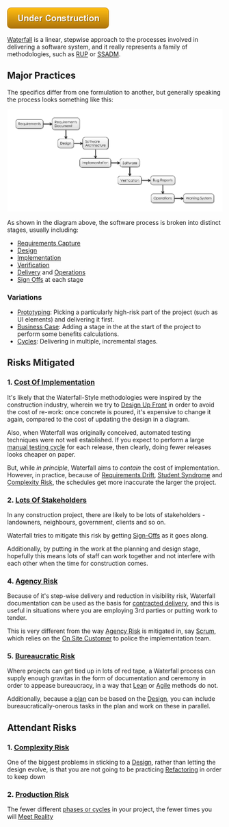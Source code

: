![Under Construction](images/state/uc.png)

[Waterfall](https://en.wikipedia.org/wiki/Waterfall_model) is a linear, stepwise approach to the processes involved in delivering a software system, and it really represents a family of methodologies, such as [RUP](https://en.wikipedia.org/wiki/Rational_Unified_Process) or [SSADM](https://en.wikipedia.org/wiki/Structured_systems_analysis_and_design_method).

## Major Practices

The specifics differ from one formulation to another, but generally speaking the process looks something like this:

![Waterfall Methodology](images/generated/waterfall.png)

As shown in the diagram above, the software process is broken into distinct stages, usually including:

- [Requirements Capture](Requirements-Capture)
- [Design](Big-Design-Up-Front)
- [Implementation](Development)
- [Verification](Testing)
- [Delivery](Delivery) and [Operations](Support)
- [Sign Offs](Sign-Offs) at each stage

### Variations

- [Prototyping](Prototyping):  Picking a particularly high-risk part of the project (such as UI elements) and delivering it first.  
- [Business Case](Analysis): Adding a stage in the at the start of the project to perform some benefits calculations.
- [Cycles](Prioritisation): Delivering in multiple, incremental stages.

## Risks Mitigated

### 1.  [Cost Of Implementation](Schedule-Risk)

It's likely that the Waterfall-Style methodologies were inspired by the construction industry, wherein we try to [Design Up Front](Design) in order to avoid the cost of re-work:  once concrete is poured, it's expensive to change it again, compared to the cost of updating the design in a diagram.   

Also, when Waterfall was originally conceived, automated testing techniques were not well established.  If you expect to perform a large [manual testing cycle](Testing) for each release, then clearly, doing fewer releases looks cheaper on paper.  

But, while _in principle_, Waterfall aims to _contain_ the cost of implementation.  However, in practice, because of [Requirements Drift](Feature-Risk), [Student Syndrome](Schedule-Risk) and [Complexity Risk](Complexity-Risk), the schedules get more inaccurate the larger the project.

### 2.  [Lots Of Stakeholders](Coordination-Risk)

In any construction project, there are likely to be lots of stakeholders - landowners, neighbours, government, clients and so on.   

Waterfall tries to mitigate this risk by getting [Sign-Offs](Sign-Off) as it goes along.

Additionally, by putting in the work at the planning and design stage, hopefully this means lots of staff can work together and not interfere with each other when the time for construction comes.

### 4.  [Agency Risk](Agency-Risk)

Because of it's step-wise delivery and reduction in visibility risk, Waterfall documentation can be used as the basis for [contracted delivery](Contract), and this is useful in situations where you are employing 3rd parties or putting work to tender.  

This is very different from the way [Agency Risk](Agency-Risk) is mitigated in, say [Scrum](Scrum), which relies on the [On Site Customer](On-Site-Customer) to police the implementation team.

### 5.  [Bureaucratic Risk](Bureaucratic-Risk)

Where projects can get tied up in lots of red tape, a Waterfall process can supply enough gravitas in the form of documentation and ceremony in order to appease bureaucracy, in a way that [Lean](Lean) or [Agile](Agile) methods do not.    

Additionally, because a [plan](Delivery-Plan) can be based on the [Design](Design), you can include bureaucratically-onerous tasks in the plan and work on these in parallel.

## Attendant Risks

### 1. [Complexity Risk](Complexity-Risk)

One of the biggest problems in sticking to a [Design](Design), rather than letting the design evolve, is that you are not going to be practicing [Refactoring](Refactoring) in order to keep down 

### 2.  [Production Risk](Production-Risk)

The fewer different [phases or cycles](Prioritisation) in your project, the fewer times you will [Meet Reality](Meet-Reality) 

